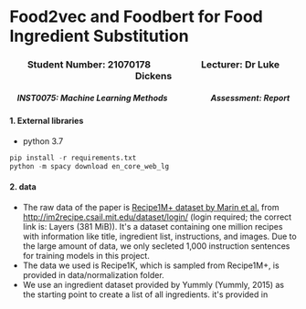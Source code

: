 # Food2vec and Foodbert for Food Ingredient Substitution
### <center> Student Number: 21070178 &ensp; &ensp; &ensp; &ensp; &ensp; &ensp; &ensp; Lecturer: Dr Luke Dickens</center>  
##### <center> INST0075: Machine Learning Methods &ensp; &ensp; &ensp; &ensp; &ensp; &ensp; &ensp; Assessment: Report </center>
#### 1. External libraries
- python 3.7
```python
pip install -r requirements.txt
python -m spacy download en_core_web_lg
```
#### 2. data
- The raw data of the paper is [Recipe1M+ dataset by Marin et al.](http://pic2recipe.csail.mit.edu) from http://im2recipe.csail.mit.edu/dataset/login/ (login required; the correct link is: Layers (381 MiB)). It's a dataset containing one million recipes with information like title, ingredient list, instructions, and images. Due to the large amount of data, we only secleted 1,000 instruction sentences for training models in this project. 
- The data we used is Recipe1K, which is sampled from Recipe1M+, is provided in data/normalization folder.
- We  use an ingredient dataset provided by Yummly (Yummly, 2015) as the starting point to create a list of all ingredients. it's provided in
